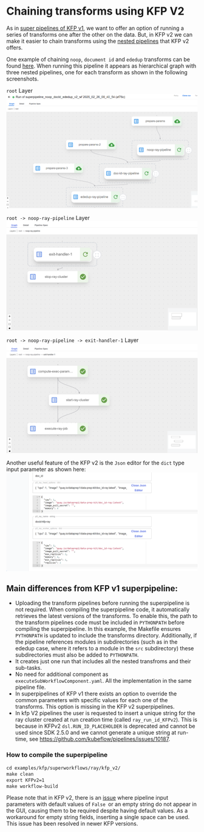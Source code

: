 # Chaining transforms using KFP V2

As in [super pipelines of KFP v1](../../../../../kfp/doc/multi_transform_pipeline.md), we want to offer an option of running a series of transforms one after the other on the data. But, in KFP v2 we can make it easier to chain transforms using the [nested pipelines](https://www.kubeflow.org/docs/components/pipelines/user-guides/components/compose-components-into-pipelines/#pipelines-as-components) that KFP v2 offers.

One example of chaining `noop`, `document id` and `ededup` transforms can be found [here](superpipeline_noop_docId_ededup_v2_wf.py). When running this pipeline it appears as hierarchical graph with three nested pipelines, one for each transform as shown in the following screenshots.

`root` Layer
![nested_pipeline](./nested_pipeline.png)

`root -> noop-ray-pipeline` Layer
![noop_nested_pipeline](noop_nested.png)

`root -> noop-ray-pipeline -> exit-handler-1` Layer
![noop_layer_pipeline](noop_layer.png)

Another useful feature of the KFP v2 is the `Json` editor for the `dict` type input parameter as shown here:
![json_param](json_param.png)

## Main differences from KFP v1 superpipeline:
- Uploading the transform pipelines before running the superpipeline is not required. When compiling the superpipeline code, it automatically retrieves the latest versions of the transforms.
  To enable this, the path to the transform pipelines code must be included in `PYTHONPATH` before compiling the superpipeline. In this example, the Makefile ensures `PYTHONPATH` is updated to include the transforms directory. Additionally, if the pipeline references modules in subdirectories 
  (such as in the ededup case, where it refers to a module in the `src` subdirectory) these subdirectories must also be added to `PYTHONPATH`.
- It creates just one run that includes all the nested transfroms and their sub-tasks.
- No need for additional component as `executeSubWorkflowComponent.yaml`. All the implementation in the same pipeline file.
- In superpipelines of KFP v1 there exists an option to override the common parameters with specific values for each one of the transforms. This option is missing in the KFP v2 superpipelines.
- In kfp V2 pipelines the user is requested to insert a unique string for the ray cluster created at run creation time (called `ray_run_id_KFPv2`). This is because in KFPv2 `dsl.RUN_ID_PLACEHOLDER` is deprecated and cannot be used since SDK 2.5.0 and we cannot generate a unique string at run-time, see https://github.com/kubeflow/pipelines/issues/10187.

### How to compile the superpipeline
```
cd examples/kfp/superworkflows/ray/kfp_v2/
make clean
export KFPv2=1
make workflow-build
```


Please note that in KFP v2, there is an [issue](https://github.com/kubeflow/pipelines/issues/11515) where pipeline input parameters with default values of `False `or an empty 
string do not appear in the GUI, causing them to be required despite having default values. As 
a workaround for empty string fields, inserting a single space can be used. This issue has been resolved in newer KFP versions.
